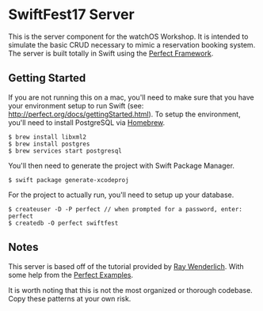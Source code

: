 # SwiftFest17 Server

This is the server component for the watchOS Workshop. It is intended to simulate the basic CRUD necessary to mimic a reservation booking system. The server is built totally in Swift using the [Perfect Framework](http://perfect.org).

## Getting Started
If you are not running this on a mac, you'll need to make sure that you have your environment setup to run Swift (see: http://perfect.org/docs/gettingStarted.html). To setup the environment, you'll need to install PostgreSQL via [Homebrew](https://brew.sh/).

```
$ brew install libxml2
$ brew install postgres
$ brew services start postgresql
```
You'll then need to generate the project with Swift Package Manager.
```
$ swift package generate-xcodeproj
```
For the project to actually run, you'll need to setup up your database.
```
$ createuser -D -P perfect // when prompted for a password, enter: perfect
$ createdb -O perfect swiftfest
```

## Notes
This server is based off of the tutorial provided by [Ray Wenderlich](https://videos.raywenderlich.com/courses/77-server-side-swift-with-perfect). With some help from the [Perfect Examples](https://github.com/PerfectExamples).

It is worth noting that this is not the most organized or thorough codebase. Copy these patterns at your own risk.
